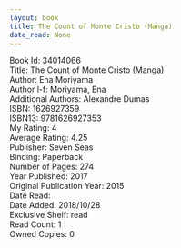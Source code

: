 ```yaml
---
layout: book
title: The Count of Monte Cristo (Manga)
date_read: None
---
```


Book Id: 34014066<br />
Title: The Count of Monte Cristo (Manga)<br />
Author: Ena Moriyama<br />
Author l-f: Moriyama, Ena<br />
Additional Authors: Alexandre Dumas<br />
ISBN: 1626927359<br />
ISBN13: 9781626927353<br />
My Rating: 4<br />
Average Rating: 4.25<br />
Publisher: Seven Seas<br />
Binding: Paperback<br />
Number of Pages: 274<br />
Year Published: 2017<br />
Original Publication Year: 2015<br />
Date Read: <br />
Date Added: 2018/10/28<br />
Exclusive Shelf: read<br />
Read Count: 1<br />
Owned Copies: 0<br />


